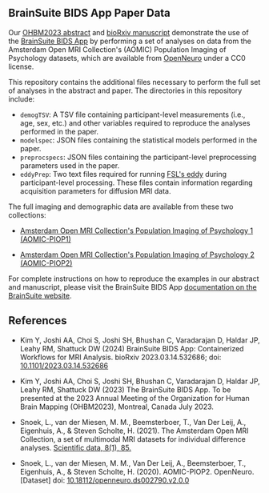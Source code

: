 ## BrainSuite BIDS App Paper Data ##
Our [OHBM2023 abstract](https://brainsuite.org/bids-abstract/) and [bioRxiv manuscript](https://doi.org/10.1101/2023.03.14.532686) demonstrate the use of the [BrainSuite BIDS App](https://brainsuite.org/BIDS/) by performing a set of analyses on data from the Amsterdam Open MRI Collection's (AOMIC) Population Imaging of Psychology datasets, which are available from [OpenNeuro](https://openneuro.org) under a CC0 license. 

This repository contains the additional files necessary to perform the full set of analyses in the abstract and paper. The directories in this repository include:

* `demogTSV`: A TSV file containing participant-level measurements (i.e., age, sex, etc.) and other variables required to reproduce the analyses performed in the paper. 
* `modelspec`: JSON files containing the statistical models performed in the paper. 
* `preprocspecs`: JSON files containing the participant-level preprocessing parameters used in the paper.
* `eddyPrep`: Two text files required for running [FSL's eddy](https://fsl.fmrib.ox.ac.uk/fsl/fslwiki/eddy) during participant-level processing. These files contain information regarding acquisition parameters for diffusion MRI data.

The full imaging and demographic data are available from these two collections:

*	[Amsterdam Open MRI Collection's Population Imaging of Psychology 1 (AOMIC-PIOP1)](https://openneuro.org/datasets/ds002785/versions/2.0.0) 

* [Amsterdam Open MRI Collection's Population Imaging of Psychology 2 (AOMIC-PIOP2)](https://openneuro.org/datasets/ds002790/versions/2.0.0)

For complete instructions on how to reproduce the examples in our abstract and manuscript, please visit the BrainSuite BIDS App [documentation on the BrainSuite website](https://brainsuite.org/BIDS/paper). 

## References ##
* Kim Y, Joshi AA, Choi S, Joshi SH, Bhushan C, Varadarajan D, Haldar JP, Leahy RM, Shattuck DW (2024) BrainSuite BIDS App: Containerized Workflows for MRI Analysis. bioRxiv 2023.03.14.532686; doi: [10.1101/2023.03.14.532686](https://doi.org/10.1101/2023.03.14.532686)

* Kim Y, Joshi AA, Choi S, Joshi SH, Bhushan C, Varadarajan D, Haldar JP, Leahy RM, Shattuck DW (2023) The BrainSuite BIDS App. To be presented at the 2023 Annual Meeting of the Organization for Human Brain Mapping (OHBM2023), Montreal, Canada July 2023.

* Snoek, L., van der Miesen, M. M., Beemsterboer, T., Van Der Leij, A., Eigenhuis, A., & Steven Scholte, H. (2021). The Amsterdam Open MRI Collection, a set of multimodal MRI datasets for individual difference analyses. [Scientific data, 8(1), 85. ](https://doi.org/10.1038/s41597-021-00870-6)

* Snoek, L., van der Miesen, M. M., Van Der Leij, A., Beemsterboer, T., Eigenhuis, A., & Steven Scholte, H. (2020). AOMIC-PIOP2. OpenNeuro. [Dataset] doi: [10.18112/openneuro.ds002790.v2.0.0](https://doi.org/10.18112/openneuro.ds002790.v2.0.0)

